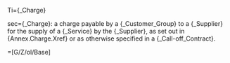 Ti={_Charge}

sec={_Charge}: a charge  payable by a {_Customer_Group} to a {_Supplier} for the supply of a {_Service} by the {_Supplier}, as set out in {Annex.Charge.Xref} or as otherwise specified in a {_Call-off_Contract}.

=[G/Z/ol/Base]
